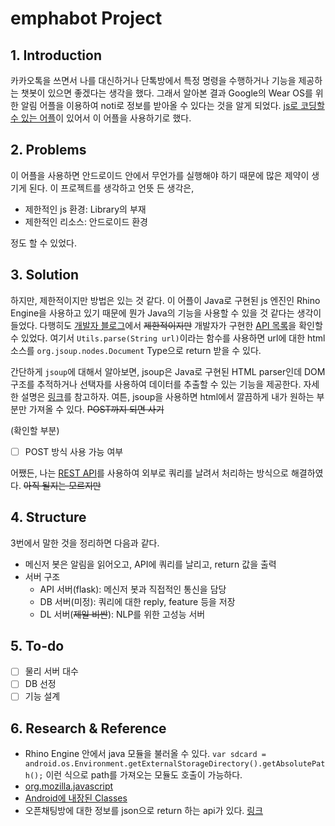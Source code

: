 # emphabot Project
## 1. Introduction
카카오톡을 쓰면서 나를 대신하거나 단톡방에서 특정 명령을 수행하거나 기능을 제공하는 챗봇이 있으면 좋겠다는 생각을 했다. 그래서 알아본 결과 Google의 Wear OS를 위한 알림 어플을 이용하여 noti로 정보를 받아올 수 있다는 것을 알게 되었다. [js로 코딩할 수 있는 어플](https://play.google.com/store/apps/details?id=com.xfl.msgbot)이 있어서 이 어플을 사용하기로 했다.

## 2. Problems
이 어플을 사용하면 안드로이드 안에서 무언가를 실행해야 하기 때문에 많은 제약이 생기게 된다. 이 프로젝트를 생각하고 언뜻 든 생각은,
- 제한적인 js 환경: Library의 부재
- 제한적인 리소스: 안드로이드 환경

정도 할 수 있었다. 

## 3. Solution
하지만, 제한적이지만 방법은 있는 것 같다. 이 어플이 Java로 구현된 js 엔진인 Rhino Engine을 사용하고 있기 때문에 뭔가 Java의 기능을 사용할 수 있을 것 같다는 생각이 들었다. 다행히도 [개발자 블로그](https://violet.develope.kr)에서 ~~제한적이지만~~ 개발자가 구현한 [API 목록](https://violet.develope.kr/entry/메신저봇-가이드-레거시-API)을 확인할 수 있었다. 여기서 `Utils.parse(String url)`이라는 함수를 사용하면 url에 대한 html 소스를 `org.jsoup.nodes.Document` Type으로 return 받을 수 있다. 

간단하게 `jsoup`에 대해서 알아보면, jsoup은 Java로 구현된 HTML parser인데 DOM 구조를 추적하거나 선택자를 사용하여 데이터를 추출할 수 있는 기능을 제공한다. 자세한 설명은 [링크](https://offbyone.tistory.com/116)를 참고하자. 여튼, jsoup을 사용하면 html에서 깔끔하게 내가 원하는 부분만 가져올 수 있다. ~~POST까지 되면 사기~~

(확인할 부분)
- [ ] POST 방식 사용 가능 여부

어쨌든, 나는 [REST API](https://medium.com/@dydrlaks/rest-api-3e424716bab)를 사용하여 외부로 쿼리를 날려서 처리하는 방식으로 해결하였다. ~~아직 될지는 모르지만~~

## 4. Structure
3번에서 말한 것을 정리하면 다음과 같다.
- 메신저 봇은 알림을 읽어오고, API에 쿼리를 날리고, return 값을 출력
- 서버 구조
	- API 서버(flask): 메신저 봇과 직접적인 통신을 담당
	- DB 서버(미정): 쿼리에 대한 reply, feature 등을 저장
	- DL 서버(~~제일 비싼~~): NLP를 위한 고성능 서버

## 5. To-do
- [ ] 물리 서버 대수
- [ ] DB 선정
- [ ] 기능 설계

## 6. Research & Reference
- Rhino Engine 안에서 java 모듈을 불러올 수 있다. `var sdcard = android.os.Environment.getExternalStorageDirectory().getAbsolutePath();` 이런 식으로 path를 가져오는 모듈도 호출이 가능하다.
- [org.mozilla.javascript](https://www-archive.mozilla.org/rhino/apidocs/org/mozilla/javascript/package-summary.html)
- [Android에 내장된 Classes](https://developer.android.com/reference/classes)
- 오픈채팅방에 대한 정보를 json으로 return 하는 api가 있다. [링크](https://api.develope.kr/search/room?room=)
